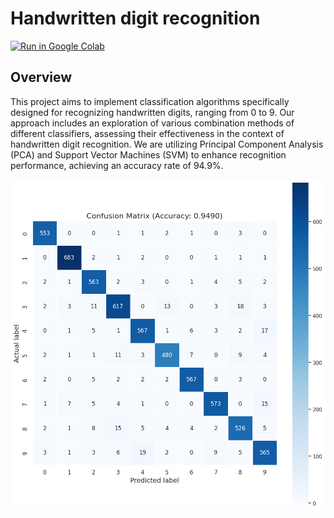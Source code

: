 # Handwritten digit recognition
[![Run in Google Colab](https://img.shields.io/badge/Colab-Run_in_Google_Colab-blue?logo=Google&logoColor=FDBA18)](https://colab.research.google.com/drive/1kJtqppiIJj-8IzNifCGto7ZDwzouCOBg?usp=sharing)
## Overview
This project aims to implement classification algorithms specifically designed for recognizing handwritten digits, ranging from 0 to 9. Our approach includes an exploration of various combination methods of different classifiers, assessing their effectiveness in the context of handwritten digit recognition. We are utilizing Principal Component Analysis (PCA) and Support Vector Machines (SVM) to enhance recognition performance, achieving an accuracy rate of 94.9%.
<center><img src="https://github.com/nhattribk22/Handwritten-digit-recognition/blob/main/download.png?raw=true"></center>
